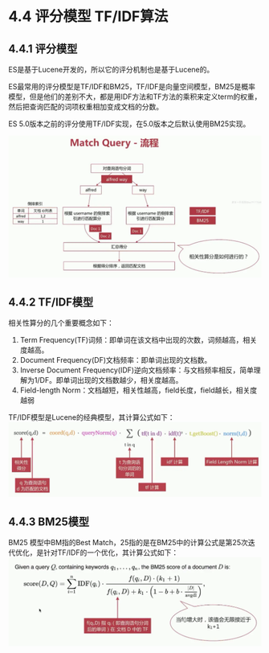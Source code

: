 # 4.4 评分模型 TF/IDF算法

## 4.4.1 评分模型

ES是基于Lucene开发的，所以它的评分机制也是基于Lucene的。

ES最常用的评分模型是TF/IDF和BM25，TF/IDF是向量空间模型，BM25是概率模型，但是他们的差别不大，都是用IDF方法和TF方法的乘积来定义term的权重，然后把查询匹配的词项权重相加变成文档的分数。

ES 5.0版本之前的评分使用TF/IDF实现，在5.0版本之后默认使用BM25实现。


![图4-4](../imgs/4-4.png)

## 4.4.2 TF/IDF模型
相关性算分的几个重要概念如下：
1. Term Frequency(TF)词频：即单词在该文档中出现的次数，词频越高，相关度越高。
2. Document Frequency(DF)文档频率：即单词出现的文档数。	
3. Inverse Document Frequency(IDF)逆向文档频率：与文档频率相反，简单理解为1/DF。即单词出现的文档数越少，相关度越高。
4. Field-length Norm：文档越短，相关性越高，field长度，field越长，相关度越弱

TF/IDF模型是Lucene的经典模型，其计算公式如下：
![图4-5](../imgs/4-5.png)


## 4.4.3 BM25模型

BM25 模型中BM指的Best Match，25指的是在BM25中的计算公式是第25次迭代优化，是针对TF/IDF的一个优化，其计算公式如下：
![图4-6](../imgs/4-6.png)


